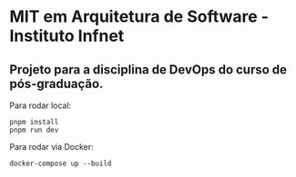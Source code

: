 # MIT em Arquitetura de Software - Instituto Infnet

## Projeto para a disciplina de DevOps do curso de pós-graduação.

Para rodar local:

```console
pnpm install
pnpm run dev
```

Para rodar via Docker:
```console
docker-compose up --build
```

